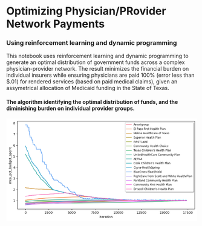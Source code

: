 # Optimizing Physician/PRovider Network Payments
### Using reinforcement learning and dynamic programming

This notebook uses reinforcement learning and dynamic programming to generate an optimal distribution of government funds across a complex physician-provider network. The result minimizes the financial burden on individual insurers while ensuring physicians are paid 100% (error less than $.01) for rendered services (based on paid medical claims), given an assymetrical allocation of Medicaid funding in the State of Texas.

#### The algorithm identifying the optimal distribution of funds, and the diminishing burden on individual provider groups.

![loss fn](https://raw.githubusercontent.com/ijdouglas/RL-AI/main/redist_optimization.png)
